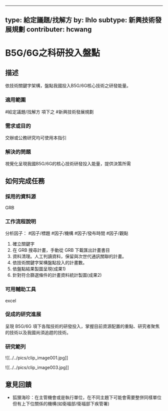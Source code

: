 
---

type: 給定議題/找解方
by: lhlo
subtype: 新興技術發展規劃 
contributer: hcwang
---

# B5G/6G之科研投入盤點


## 描述
依技術關鍵字架構，盤點我國投入B5G/6G核心技術之研發能量。

### 適用範圍
#給定議題/找解方  項下之 #新興技術發展規劃 

### 需求或目的
交辦或公務研究均可使用本指引

### 解決的問題
視覺化呈現我國B5G/6G的核心技術研發投入能量，提供決策所需

## 如何完成任務
### 採用的資料源
GRB

### 工作流程說明
分析因子： #因子/標題 #因子/機構 #因子/發布時間  #因子/觀點   


1. 確立關鍵字
2. 在 GRB 搜尋計畫，手動從 GRB 下載匯出計畫書目
3. 資料清理。人工判讀資料，保留與次世代通訊關聯的計畫。
4. 依技術關鍵字架構盤點投入的計畫數。
5. 依盤點結果製圖呈現(成果1)
6. 針對符合篩選條件的計畫資料統計製圖(成果2)


### 可用輔助工具
excel

### 促成的研究進展
呈現 B5G/6G 項下各階技術的研發投入，掌握目前資源配置的重點、研究者聚焦的技術以及我國尚須追趕的技術。

### 研究範列

![[../../pics/clip_image001.jpg]]

![[../../pics/clip_image003.jpg]]


## 意見回饋
- 狐狸海珍：在主管機會或是執行單位，在不同主題下可能會需要整併同樣單位但有上下位關係的機構(如衛福部/衛福部下疾管署)
